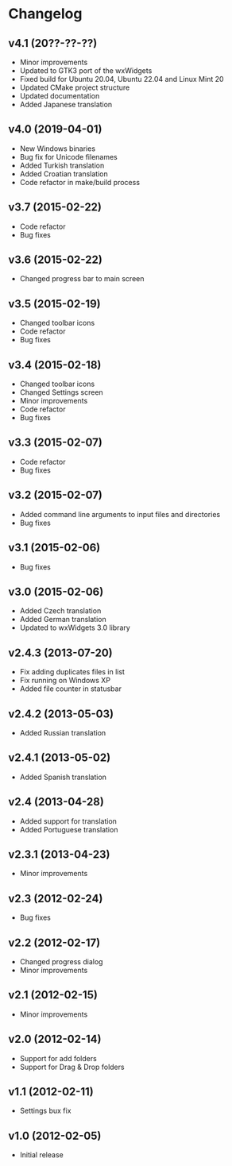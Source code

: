 # Changelog

## v4.1 (20??-??-??)

- Minor improvements
- Updated to GTK3 port of the wxWidgets
- Fixed build for Ubuntu 20.04, Ubuntu 22.04 and Linux Mint 20
- Updated CMake project structure
- Updated documentation
- Added Japanese translation

## v4.0 (2019-04-01)

- New Windows binaries
- Bug fix for Unicode filenames
- Added Turkish translation
- Added Croatian translation
- Code refactor in make/build process

## v3.7 (2015-02-22)

- Code refactor
- Bug fixes

## v3.6 (2015-02-22)

- Changed progress bar to main screen

## v3.5 (2015-02-19)

- Changed toolbar icons
- Code refactor
- Bug fixes

## v3.4 (2015-02-18)

- Changed toolbar icons
- Changed Settings screen
- Minor improvements
- Code refactor
- Bug fixes

## v3.3 (2015-02-07)

- Code refactor
- Bug fixes

## v3.2 (2015-02-07)

- Added command line arguments to input files and directories
- Bug fixes

## v3.1 (2015-02-06)

- Bug fixes

## v3.0 (2015-02-06)

- Added Czech translation
- Added German translation
- Updated to wxWidgets 3.0 library

## v2.4.3 (2013-07-20)

- Fix adding duplicates files in list
- Fix running on Windows XP
- Added file counter in statusbar

## v2.4.2 (2013-05-03)

- Added Russian translation

## v2.4.1 (2013-05-02)

- Added Spanish translation

## v2.4 (2013-04-28)

- Added support for translation
- Added Portuguese translation

## v2.3.1 (2013-04-23)

- Minor improvements

## v2.3 (2012-02-24)

- Bug fixes

## v2.2 (2012-02-17)

- Changed progress dialog
- Minor improvements

## v2.1 (2012-02-15)

- Minor improvements

## v2.0 (2012-02-14)

- Support for add folders
- Support for Drag & Drop folders

## v1.1 (2012-02-11)

- Settings bux fix

## v1.0 (2012-02-05)

- Initial release
